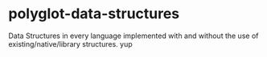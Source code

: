 polyglot-data-structures
========================

Data Structures in every language implemented with and without the use of existing/native/library structures.
yup
